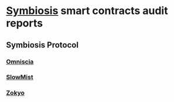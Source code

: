 # [Symbiosis](https://symbiosis.finance/) smart contracts audit reports

## Symbiosis Protocol

### [Omniscia](./Symbiosis%20Protocol/Symbiosis%20Protocol%20Audit%20-%20Omniscia.pdf)
### [SlowMist](./Symbiosis%20Protocol/Symbiosis%20Protocol%20Audit%20-%20SlowMist.pdf)
### [Zokyo](./Symbiosis%20Protocol/Symbiosis%20Protocol%20Audit%20-%20Zokyo.pdf)
